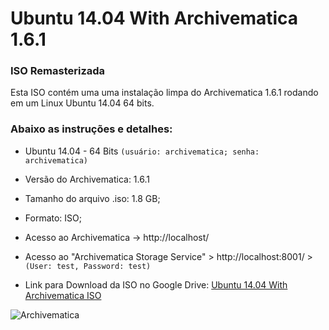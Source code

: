 ﻿# Ubuntu 14.04 With Archivematica 1.6.1 
 ### ISO Remasterizada
 
 Esta ISO contém uma uma instalação limpa do Archivematica 1.6.1 rodando em um Linux Ubuntu 14.04 64 bits.
 
 ### Abaixo as instruções e detalhes:

  * Ubuntu 14.04 - 64 Bits ``(usuário: archivematica; senha: archivematica)``
  * Versão do Archivematica: 1.6.1
  * Tamanho do arquivo .iso: 1.8 GB;
  * Formato: ISO;

  * Acesso ao Archivematica -> http://localhost/

  * Acesso ao "Archivematica Storage Service" > http://localhost:8001/ > ``(User: test, Password: test)``
    
  * Link para Download da ISO no Google Drive: [Ubuntu 14.04 With Archivematica ISO](https://drive.google.com/file/d/1LEMfuk82TOqrvwmykVnt3p07Pk_mUO2O/view)
  
![Archivematica](https://wiki.archivematica.org/images/a/a8/ArchivematicaTranslucent.png)   
